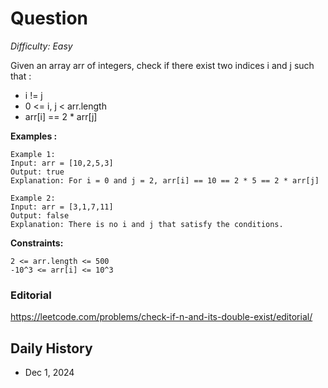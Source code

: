 # Question 

_Difficulty: Easy_

Given an array arr of integers, check if there exist two indices i and j such that :

- i != j
- 0 <= i, j < arr.length
- arr[i] == 2 * arr[j]

**Examples :**
```
Example 1:
Input: arr = [10,2,5,3]
Output: true
Explanation: For i = 0 and j = 2, arr[i] == 10 == 2 * 5 == 2 * arr[j]

Example 2:
Input: arr = [3,1,7,11]
Output: false
Explanation: There is no i and j that satisfy the conditions.
```

**Constraints:**
```
2 <= arr.length <= 500
-10^3 <= arr[i] <= 10^3

```

### Editorial
https://leetcode.com/problems/check-if-n-and-its-double-exist/editorial/

## Daily History
- Dec 1, 2024